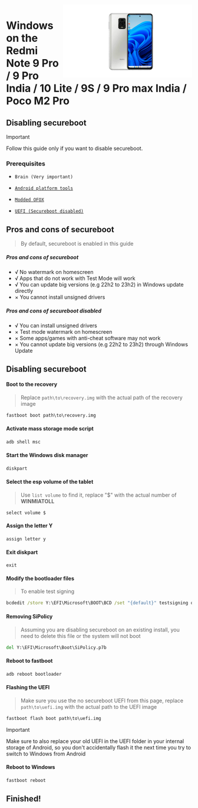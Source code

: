 <img align="right" src="https://github.com/Rubanoxd/Port-Windows-11-redmi-note-9_pro/blob/main/Miatoll.png" width="350" alt="Windows 11 Running On A Redmi Note 9 Pro / 9 Pro India / 10 Lite / 9S / 9 Pro max India / Poco M2 Pro">

# Windows on the Redmi Note 9 Pro / 9 Pro India / 10 Lite / 9S / 9 Pro max India / Poco M2 Pro

## Disabling secureboot
> [!Important]
> Follow this guide only if you want to disable secureboot.

### Prerequisites
- ```Brain (Very important)```

- [```Android platform tools```](https://developer.android.com/studio/releases/platform-tools)

- [```Modded OFOX```](https://github.com/Rubanoxd/Port-Windows-11-redmi-note-9_pro/releases/tag/modded-ofox)

- [```UEFI (Secureboot disabled)```](https://github.com/Rubanoxd/Port-Windows-11-redmi-note-9_pro/releases/tag/Uefi)

## Pros and cons of secureboot
> By default, secureboot is enabled in this guide

##### Pros and cons of secureboot
- √ No watermark on homescreen
- √ Apps that do not work with Test Mode will work
- √ You can update big versions (e.g 22h2 to 23h2) in Windows update directly
- × You cannot install unsigned drivers

##### Pros and cons of secureboot disabled
- √ You can install unsigned drivers
- × Test mode watermark on homescreen
- × Some apps/games with anti-cheat software may not work
- × You cannot update big versions (e.g 22h2 to 23h2) through Windows Update

## Disabling secureboot

#### Boot to the recovery
> Replace `path\to\recovery.img` with the actual path of the recovery image
```cmd
fastboot boot path\to\recovery.img
```

#### Activate mass storage mode script
```cmd
adb shell msc
```

#### Start the Windows disk manager
```cmd
diskpart
```

#### Select the esp volume of the tablet
> Use `list volume` to find it, replace "$" with the actual number of **WINMIATOLL**
```diskpart
select volume $
```

#### Assign the letter Y
```diskpart
assign letter y
```

#### Exit diskpart
```diskpart
exit
```

#### Modify the bootloader files
> To enable test signing
```cmd
bcdedit /store Y:\EFI\Microsoft\BOOT\BCD /set "{default}" testsigning on
```

#### Removing SiPolicy
> Assuming you are disabling secureboot on an existing install, you need to delete this file or the system will not boot
```cmd
del Y:\EFI\Microsoft\Boot\SiPolicy.p7b
```

#### Reboot to fastboot
```cmd
adb reboot bootloader
```

#### Flashing the UEFI
> Make sure you use the no secureboot UEFI from this page, replace `path\to\uefi.img` with the actual path to the UEFI image
```cmd
fastboot flash boot path\to\uefi.img
```

> [!Important]
> Make sure to also replace your old UEFI in the UEFI folder in your internal storage of Android, so you don't accidentally flash it the next time you try to switch to Windows from Android

#### Reboot to Windows
```cmd
fastboot reboot
```

## Finished!